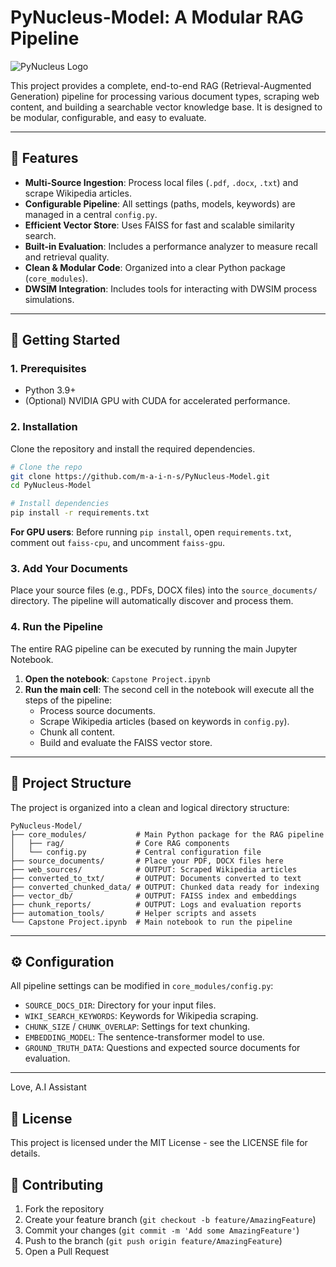 # PyNucleus-Model: A Modular RAG Pipeline

![PyNucleus Logo](https://raw.githubusercontent.com/m-a-i-n-s/PyNucleus-Model/main/automation_tools/PyNucleus_logo.png)

This project provides a complete, end-to-end RAG (Retrieval-Augmented Generation) pipeline for processing various document types, scraping web content, and building a searchable vector knowledge base. It is designed to be modular, configurable, and easy to evaluate.

---

## 🚀 Features

-   **Multi-Source Ingestion**: Process local files (`.pdf`, `.docx`, `.txt`) and scrape Wikipedia articles.
-   **Configurable Pipeline**: All settings (paths, models, keywords) are managed in a central `config.py`.
-   **Efficient Vector Store**: Uses FAISS for fast and scalable similarity search.
-   **Built-in Evaluation**: Includes a performance analyzer to measure recall and retrieval quality.
-   **Clean & Modular Code**: Organized into a clear Python package (`core_modules`).
-   **DWSIM Integration**: Includes tools for interacting with DWSIM process simulations.

---

## 🔧 Getting Started

### 1. Prerequisites

-   Python 3.9+
-   (Optional) NVIDIA GPU with CUDA for accelerated performance.

### 2. Installation

Clone the repository and install the required dependencies.

```bash
# Clone the repo
git clone https://github.com/m-a-i-n-s/PyNucleus-Model.git
cd PyNucleus-Model

# Install dependencies
pip install -r requirements.txt
```

**For GPU users**: Before running `pip install`, open `requirements.txt`, comment out `faiss-cpu`, and uncomment `faiss-gpu`.

### 3. Add Your Documents

Place your source files (e.g., PDFs, DOCX files) into the `source_documents/` directory. The pipeline will automatically discover and process them.

### 4. Run the Pipeline

The entire RAG pipeline can be executed by running the main Jupyter Notebook.

1.  **Open the notebook**: `Capstone Project.ipynb`
2.  **Run the main cell**: The second cell in the notebook will execute all the steps of the pipeline:
    -   Process source documents.
    -   Scrape Wikipedia articles (based on keywords in `config.py`).
    -   Chunk all content.
    -   Build and evaluate the FAISS vector store.

---

## 📁 Project Structure

The project is organized into a clean and logical directory structure:

```
PyNucleus-Model/
├── core_modules/           # Main Python package for the RAG pipeline
│   ├── rag/                # Core RAG components
│   └── config.py           # Central configuration file
├── source_documents/       # Place your PDF, DOCX files here
├── web_sources/            # OUTPUT: Scraped Wikipedia articles
├── converted_to_txt/       # OUTPUT: Documents converted to text
├── converted_chunked_data/ # OUTPUT: Chunked data ready for indexing
├── vector_db/              # OUTPUT: FAISS index and embeddings
├── chunk_reports/          # OUTPUT: Logs and evaluation reports
├── automation_tools/       # Helper scripts and assets
└── Capstone Project.ipynb  # Main notebook to run the pipeline
```

---

## ⚙️ Configuration

All pipeline settings can be modified in `core_modules/config.py`:

-   `SOURCE_DOCS_DIR`: Directory for your input files.
-   `WIKI_SEARCH_KEYWORDS`: Keywords for Wikipedia scraping.
-   `CHUNK_SIZE` / `CHUNK_OVERLAP`: Settings for text chunking.
-   `EMBEDDING_MODEL`: The sentence-transformer model to use.
-   `GROUND_TRUTH_DATA`: Questions and expected source documents for evaluation.

---
Love, A.I Assistant 

## 📝 License

This project is licensed under the MIT License - see the LICENSE file for details.

## 🤝 Contributing

1. Fork the repository
2. Create your feature branch (`git checkout -b feature/AmazingFeature`)
3. Commit your changes (`git commit -m 'Add some AmazingFeature'`)
4. Push to the branch (`git push origin feature/AmazingFeature`)
5. Open a Pull Request 